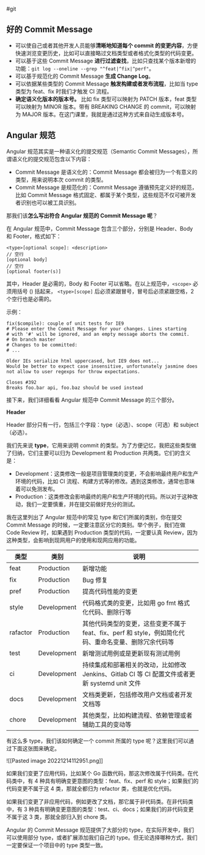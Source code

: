 #git

## 好的 Commit Message 

- 可以使自己或者其他开发人员能够**清晰地知道每个 commit 的变更内容**，方便快速浏览变更历史，比如可以直接略过文档类型或者格式化类型的代码变更。
- 可以基于这些 Commit Message **进行过滤查找**，比如只查找某个版本新增的功能：`git log --oneline --grep "^feat|^fix|^perf"`。
- 可以基于规范化的 Commit Message **生成 Change Log**。
- 可以依据某些类型的 Commit Message **触发构建或者发布流程**，比如当 type 类型为 feat、fix 时我们才触发 CI 流程。
- **确定语义化版本的版本号。** 比如 fix 类型可以映射为 PATCH 版本，feat 类型可以映射为 MINOR 版本。带有 BREAKING CHANGE 的 commit，可以映射为 MAJOR 版本。在这门课里，我就是通过这种方式来自动生成版本号。

##  Angular 规范

Angular 规范其实是一种语义化的提交规范（Semantic Commit Messages），所谓语义化的提交规范包含以下内容：

- Commit Message 是语义化的：Commit Message 都会被归为一个有意义的类型，用来说明本次 commit 的类型。
- Commit Message 是规范化的：Commit Message 遵循预先定义好的规范，比如 Commit Message 格式固定、都属于某个类型，这些规范不仅可被开发者识别也可以被工具识别。

那我们该**怎么写出符合 Angular 规范的 Commit Message 呢**？

在 Angular 规范中，Commit Message 包含三个部分，分别是 Header、Body 和 Footer，格式如下：

```
<type>[optional scope]: <description>
// 空行
[optional body]
// 空行
[optional footer(s)]
```

其中，Header 是必需的，Body 和 Footer 可以省略。在以上规范中，`<scope>` 必须用括号 () 括起来， `<type>[scope]` 后必须紧跟冒号，冒号后必须紧跟空格，2 个空行也是必需的。

示例：

```shell
fix($compile): couple of unit tests for IE9
# Please enter the Commit Message for your changes. Lines starting
# with '#' will be ignored, and an empty message aborts the commit.
# On branch master
# Changes to be committed:
# ...

Older IEs serialize html uppercased, but IE9 does not...
Would be better to expect case insensitive, unfortunately jasmine does
not allow to user regexps for throw expectations.

Closes #392
Breaks foo.bar api, foo.baz should be used instead
```

接下来，我们详细看看 Angular 规范中 Commit Message 的三个部分。

**Header**

Header 部分只有一行，包括三个字段：type（必选）、scope（可选）和 subject（必选）。

我们先来说 **type**，它用来说明 commit 的类型。为了方便记忆，我把这些类型做了归纳，它们主要可以归为 Development 和 Production 共两类。它们的含义是：

- Development：这类修改一般是项目管理类的变更，不会影响最终用户和生产环境的代码，比如 CI 流程、构建方式等的修改。遇到这类修改，通常也意味着可以免测发布。
- Production：这类修改会影响最终的用户和生产环境的代码。所以对于这种改动，我们一定要慎重，并在提交前做好充分的测试。
 
我在这里列出了 Angular 规范中的常见 type 和它们所属的类别，你在提交 Commit Message 的时候，一定要注意区分它的类别。举个例子，我们在做 Code Review 时，如果遇到 Production 类型的代码，一定要认真 Review，因为这种类型，会影响到现网用户的使用和现网应用的功能。

| 类型     | 类别        | 说明                                                                                                  |
| -------- | ----------- | ----------------------------------------------------------------------------------------------------- |
| feat     | Production  | 新增功能                                                                                              |
| fix      | Production  | Bug 修复                                                                                              |
| pref     | Production  | 提高代码性能的变更                                                                                    |
| style    | Development | 代码格式类的变更，比如用 go fmt 格式化代码、删除行等                                                  |
| rafactor | Production  | 其他代码类型的变更，这些变更不属于 feat、fix、perf 和 style，例如简化代码、重命名变量、删除冗余代码等 |
| test     | Development | 新增测试用例或是更新现有测试用例                                                                      |
| ci       | Development | 持续集成和部署相关的改动，比如修改 Jenkins、Gitlab CI 等 CI 配置文件或者更新 systemd unit 文件        |
| docs     | Development | 文档类更新，包括修改用户文档或者开发文档等                                                            |
| chore    | Development | 其他类型，比如构建流程、依赖管理或者辅助工具的变动等                                                                                                      |

有这么多 type，我们该如何确定一个 commit 所属的 type 呢？这里我们可以通过下面这张图来确定。

![[Pasted image 20221214112951.png]]

如果我们变更了应用代码，比如某个 Go 函数代码，那这次修改属于代码类。在代码类中，有 4 种具有明确变更意图的类型：feat、fix、perf 和 style；如果我们的代码变更不属于这 4 类，那就全都归为 refactor 类，也就是优化代码。

如果我们变更了非应用代码，例如更改了文档，那它属于非代码类。在非代码类中，有 3 种具有明确变更意图的类型：test、ci、docs；如果我们的非代码变更不属于这 3 类，那就全部归入到 chore 类。

Angular 的 Commit Message 规范提供了大部分的 type，在实际开发中，我们可以使用部分 type，或者扩展添加我们自己的 type。但无论选择哪种方式，我们一定要保证一个项目中的 type 类型一致。


